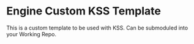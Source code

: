 # Engine Custom KSS Template

This is a custom template to be used with KSS. Can be submoduled into your Working Repo.